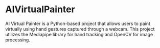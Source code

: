 # AIVirtualPainter
AI Virtual Painter is a Python-based project that allows users to paint virtually using hand gestures captured through a webcam. This project utilizes the Mediapipe library for hand tracking and OpenCV for image processing.
